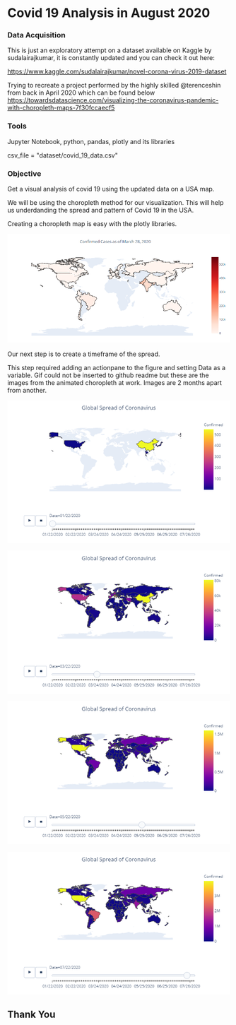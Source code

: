 # Covid 19 Analysis in August 2020

### Data Acquisition

This is just an exploratory attempt on a dataset available on Kaggle by sudalairajkumar, it is constantly updated and you can check it out here:

https://www.kaggle.com/sudalairajkumar/novel-corona-virus-2019-dataset

Trying to recreate a project performed by the highly skilled @terenceshin from back in April 2020 which can be found below
https://towardsdatascience.com/visualizing-the-coronavirus-pandemic-with-choropleth-maps-7f30fccaecf5

### Tools

Jupyter Notebook, python, pandas, plotly and its libraries

csv_file = "dataset/covid_19_data.csv"

### Objective

Get a visual analysis of covid 19 using the updated data on a USA map. 

We will be using the choropleth method for our visualization. This will help us underdanding the spread and pattern of Covid 19 in the USA.

Creating a choropleth map is easy with the plotly libraries.

![](images/map_with_colorbar.png)


Our next step is to create a timeframe of the spread.

This step required adding an actionpane to the figure and setting Data as a variable. Gif could not be inserted to github readme but these are the images from the animated choropleth at work. Images are 2 months apart from another.

![Jan_22_2020](images/Jan_22_2020.png)


![March_22_2020](images/March_22_2020.png)


![May_22_2020](images/May_22_2020.png)


![July_22_2020](images/July_22_2020.png)


## Thank You